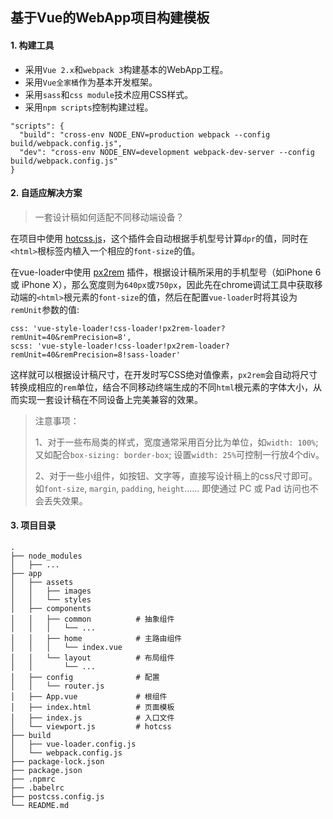 ## 基于Vue的WebApp项目构建模板

#### 1. 构建工具

- 采用`Vue 2.x`和`webpack 3`构建基本的WebApp工程。
- 采用`Vue全家桶`作为基本开发框架。
- 采用`sass`和`css module`技术应用CSS样式。
- 采用`npm scripts`控制构建过程。

```
"scripts": {
  "build": "cross-env NODE_ENV=production webpack --config build/webpack.config.js",
  "dev": "cross-env NODE_ENV=development webpack-dev-server --config build/webpack.config.js"
}
```

#### 2. 自适应解决方案

> 一套设计稿如何适配不同移动端设备？

在项目中使用 [hotcss.js](https://github.com/imochen/hotcss)，这个插件会自动根据手机型号计算`dpr`的值，同时在`<html>`根标签内植入一个相应的`font-size`的值。

在vue-loader中使用 [px2rem](https://www.npmjs.com/package/px2rem-loader) 插件，根据设计稿所采用的手机型号（如iPhone 6 或 iPhone X），那么宽度则为`640px`或`750px`，因此先在chrome调试工具中获取移动端的`<html>`根元素的`font-size`的值，然后在配置`vue-loader`时将其设为`remUnit`参数的值:

```
css: 'vue-style-loader!css-loader!px2rem-loader?remUnit=40&remPrecision=8',
scss: 'vue-style-loader!css-loader!px2rem-loader?remUnit=40&remPrecision=8!sass-loader'
```

这样就可以根据设计稿尺寸，在开发时写CSS绝对值像素，`px2rem`会自动将尺寸转换成相应的`rem`单位，结合不同移动终端生成的不同`html`根元素的字体大小，从而实现一套设计稿在不同设备上完美兼容的效果。

> 注意事项：
> 
> 1、对于一些布局类的样式，宽度通常采用百分比为单位，如`width: 100%`; 又如配合`box-sizing: border-box`; 设置`width: 25%`可控制一行放4个div。
> 
> 2、对于一些小组件，如按钮、文字等，直接写设计稿上的css尺寸即可。如`font-size`, `margin`, `padding`, `height`…… 即使通过 PC 或 Pad 访问也不会丢失效果。

#### 3. 项目目录

```
.
├── node_modules
│   ├── ...
├── app
│   ├── assets
│   │   ├── images
│   │   └── styles
│   ├── components
│   │   ├── common          # 抽象组件
│   │   │   └── ...
│   │   ├── home            # 主路由组件
│   │   │   └── index.vue
│   │   └── layout          # 布局组件
│   │       └── ...
│   ├── config              # 配置
│   │   └── router.js
│   ├── App.vue             # 根组件
│   ├── index.html          # 页面模板
│   ├── index.js            # 入口文件
│   └── viewport.js         # hotcss
├── build
│   ├── vue-loader.config.js
│   └── webpack.config.js
├── package-lock.json
├── package.json
├── .npmrc
├── .babelrc
├── postcss.config.js
└── README.md

```